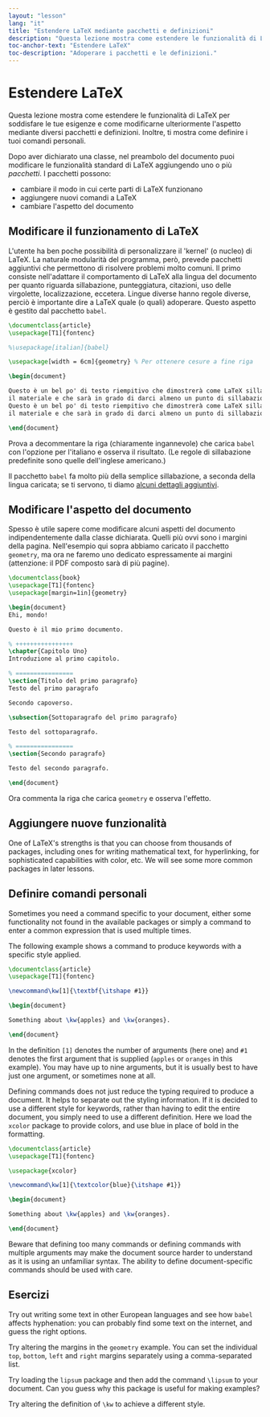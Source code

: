 ```yaml
---
layout: "lesson"
lang: "it"
title: "Estendere LaTeX mediante pacchetti e definizioni"
description: "Questa lezione mostra come estendere le funzionalità di LaTeX per soddisfare le tue esigenze e come modificare l'aspetto dei documenti mediante diversi pacchetti, e ti mostra come puoi definire i tuoi comandi personali."
toc-anchor-text: "Estendere LaTeX"
toc-description: "Adoperare i pacchetti e le definizioni."
---
```


# Estendere LaTeX

<span
  class="summary">Questa lezione mostra come estendere le funzionalità di LaTeX per soddisfare le tue esigenze e come modificarne ulteriormente l'aspetto mediante diversi pacchetti e definizioni. Inoltre, ti mostra come definire i tuoi comandi personali.</span>

Dopo aver dichiarato una classe, nel preambolo del documento 
puoi modificare le funzionalità standard di LaTeX aggiungendo 
uno o più *pacchetti*. I pacchetti possono:

- cambiare il modo in cui certe parti di LaTeX funzionano
- aggiungere nuovi comandi a LaTeX
- cambiare l'aspetto del documento

## Modificare il funzionamento di LaTeX

L'utente ha ben poche possibilità di personalizzare 
il 'kernel' (o nucleo) di LaTeX. La naturale 
modularità del programma, però, prevede pacchetti 
aggiuntivi che permettono di risolvere problemi molto comuni.
Il primo consiste nell'adattare il comportamento di LaTeX alla 
lingua del documento per quanto riguarda sillabazione, punteggiatura, 
citazioni, uso delle virgolette, localizzazione, eccetera.
Lingue diverse hanno regole diverse, perciò è importante dire 
a LaTeX quale (o quali) adoperare. 
Questo aspetto è gestito dal pacchetto `babel`.

```latex
\documentclass{article}
\usepackage[T1]{fontenc}

%\usepackage[italian]{babel}

\usepackage[width = 6cm]{geometry} % Per ottenere cesure a fine riga

\begin{document}

Questo è un bel po' di testo riempitivo che dimostrerà come LaTeX sillaba 
il materiale e che sarà in grado di darci almeno un punto di sillabazione.
Questo è un bel po' di testo riempitivo che dimostrerà come LaTeX sillaba 
il materiale e che sarà in grado di darci almeno un punto di sillabazione.

\end{document}
```

Prova a decommentare la riga (chiaramente ingannevole) che carica `babel` 
con l'opzione per l'italiano e osserva il risultato. 
(Le regole di sillabazione predefinite sono quelle dell'inglese americano.)

Il pacchetto `babel` fa molto più della semplice sillabazione, a seconda
della lingua caricata; se ti servono, ti diamo 
[alcuni dettagli aggiuntivi](more-06).

## Modificare l'aspetto del documento

Spesso è utile sapere come modificare alcuni aspetti del documento 
indipendentemente dalla classe dichiarata.
Quelli più ovvi sono i margini della pagina.
Nell'esempio qui sopra abbiamo caricato il pacchetto `geometry`,
ma ora ne faremo uno dedicato espressamente ai margini (attenzione:
il PDF composto sarà di più pagine).

```latex
\documentclass{book}
\usepackage[T1]{fontenc}
\usepackage[margin=1in]{geometry}

\begin{document}
Ehi, mondo!

Questo è il mio primo documento.

% ++++++++++++++++
\chapter{Capitolo Uno}
Introduzione al primo capitolo.

% ================
\section{Titolo del primo paragrafo}
Testo del primo paragrafo

Secondo capoverso.

\subsection{Sottoparagrafo del primo paragrafo}

Testo del sottoparagrafo.

% ================
\section{Secondo paragrafo}

Testo del secondo paragrafo.

\end{document}
```

Ora commenta la riga che carica `geometry` e osserva l'effetto.

## Aggiungere nuove funzionalità

One of LaTeX's strengths is that you can choose from thousands of packages,
including ones for writing mathematical text, for hyperlinking, for
sophisticated capabilities with color, etc. We will see some more common
packages in later lessons.

## Definire comandi personali

Sometimes you need a command specific to your document, either some
functionality not found in the available packages or simply a command
to enter a common expression that is used multiple times.

The following example shows a command to produce keywords with a
specific style applied.

```latex
\documentclass{article}
\usepackage[T1]{fontenc}

\newcommand\kw[1]{\textbf{\itshape #1}}

\begin{document}

Something about \kw{apples} and \kw{oranges}.

\end{document}
```

In the definition `[1]` denotes the number of arguments (here one)
and `#1` denotes the first argument that is supplied
(`apples` or `oranges` in this example). You may have up to nine
arguments, but it is usually best to have just one argument, or
sometimes none at all.

Defining commands does not just reduce the typing required to produce
a document. It helps to separate out the styling information. If it is
decided to use a different style for keywords, rather than having to
edit the entire document, you simply need to use a different
definition. Here we load the `xcolor` package to provide colors, and
use blue in place of bold in the formatting.

```latex
\documentclass{article}
\usepackage[T1]{fontenc}

\usepackage{xcolor}

\newcommand\kw[1]{\textcolor{blue}{\itshape #1}}

\begin{document}

Something about \kw{apples} and \kw{oranges}.

\end{document}
```

Beware that defining too many commands or defining commands with
multiple arguments may make the document source harder  to understand
as it is using an unfamiliar syntax. The ability to define
document-specific commands should be used with care.

## Esercizi

Try out writing some text in other European languages and see how `babel`
affects hyphenation: you can probably find some text on the internet, and guess
the right options.

Try altering the margins in the `geometry` example. You can set the individual
`top`, `bottom`, `left` and `right` margins separately using a comma-separated
list.

Try loading the `lipsum` package and then add the command `\lipsum` to your
document. Can you guess why this package is useful for making examples?

Try altering the definition of `\kw` to achieve a different style.
